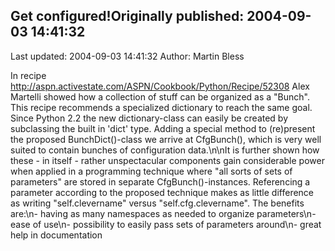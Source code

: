 ## Get configured!Originally published: 2004-09-03 14:41:32 
Last updated: 2004-09-03 14:41:32 
Author: Martin Bless 
 
In recipe http://aspn.activestate.com/ASPN/Cookbook/Python/Recipe/52308 Alex Martelli showed how a collection of stuff can be organized as a "Bunch". This recipe recommends a specialized dictionary to reach the same goal. Since Python 2.2 the new dictionary-class can easily be created by subclassing the built in 'dict' type. Adding a special method to (re)present the proposed BunchDict()-class we arrive at CfgBunch(), which is very well suited to contain bunches of configuration data.\n\nIt is further shown how these - in itself - rather unspectacular components gain considerable power when applied in a programming technique where "all sorts of sets of parameters" are stored in separate CfgBunch()-instances. Referencing a parameter according to the proposed technique makes as little difference as writing "self.clevername" versus "self.cfg.clevername". The benefits are:\n- having as many namespaces as needed to organize parameters\n- ease of use\n- possibility to easily pass sets of parameters around\n- great help in documentation